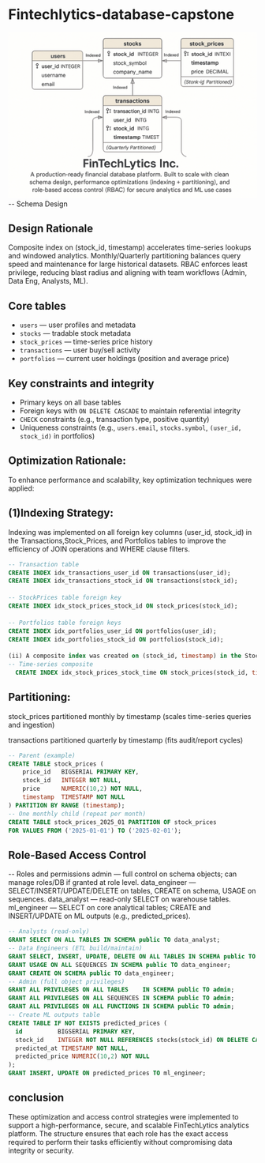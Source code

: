 # Fintechlytics-database-capstone

![alt text](image.png)
-- Schema Design
## Design Rationale
Composite index on (stock_id, timestamp) accelerates time-series lookups and windowed analytics.
Monthly/Quarterly partitioning balances query speed and maintenance for large historical datasets.
RBAC enforces least privilege, reducing blast radius and aligning with team workflows (Admin, Data Eng, Analysts, ML).
## Core tables
- `users` — user profiles and metadata  
- `stocks` — tradable stock metadata  
- `stock_prices` — time-series price history  
- `transactions` — user buy/sell activity  
- `portfolios` — current user holdings (position and average price)
## Key constraints and integrity
- Primary keys on all base tables  
- Foreign keys with `ON DELETE CASCADE` to maintain referential integrity  
- `CHECK` constraints (e.g., transaction type, positive quantity)  
- Uniqueness constraints (e.g., `users.email`, `stocks.symbol`, `(user_id, stock_id)` in portfolios)
## Optimization Rationale:
 To enhance performance and scalability, key optimization techniques were applied: 
## (1)Indexing Strategy: 
Indexing was implemented on all foreign key columns (user_id, stock_id) in the Transactions,Stock_Prices, and Portfolios tables to improve the efficiency of JOIN operations and WHERE clause 
filters.
```sql
-- Transaction table
CREATE INDEX idx_transactions_user_id ON transactions(user_id);
CREATE INDEX idx_transactions_stock_id ON transactions(stock_id);

-- StockPrices table foreign key
CREATE INDEX idx_stock_prices_stock_id ON stock_prices(stock_id);

-- Portfolios table foreign keys
CREATE INDEX idx_portfolios_user_id ON portfolios(user_id);
CREATE INDEX idx_portfolios_stock_id ON portfolios(stock_id);  

(ii) A composite index was created on (stock_id, timestamp) in the Stock_Prices table to optimize time-series queries, which are common in stock analysis.
-- Time-series composite
  CREATE INDEX idx_stock_prices_stock_time ON stock_prices(stock_id, timestamp);
  ``` 
  ## Partitioning:
stock_prices partitioned monthly by timestamp (scales time-series queries and ingestion)

transactions partitioned quarterly by timestamp (fits audit/report cycles)
```sql
-- Parent (example)
CREATE TABLE stock_prices (
    price_id   BIGSERIAL PRIMARY KEY,
    stock_id   INTEGER NOT NULL,
    price      NUMERIC(10,2) NOT NULL,
    timestamp  TIMESTAMP NOT NULL
) PARTITION BY RANGE (timestamp);
-- One monthly child (repeat per month)
CREATE TABLE stock_prices_2025_01 PARTITION OF stock_prices
FOR VALUES FROM ('2025-01-01') TO ('2025-02-01');
```
## Role-Based Access Control 
-- Roles and permissions
admin — full control on schema objects; can manage roles/DB if granted at role level.
data_engineer — SELECT/INSERT/UPDATE/DELETE on tables, CREATE on schema, USAGE on sequences.
data_analyst — read-only SELECT on warehouse tables.
ml_engineer — SELECT on core analytical tables; CREATE and INSERT/UPDATE on ML outputs (e.g., predicted_prices).
```sql
-- Analysts (read-only)
GRANT SELECT ON ALL TABLES IN SCHEMA public TO data_analyst;
-- Data Engineers (ETL build/maintain)
GRANT SELECT, INSERT, UPDATE, DELETE ON ALL TABLES IN SCHEMA public TO data_engineer;
GRANT USAGE ON ALL SEQUENCES IN SCHEMA public TO data_engineer;
GRANT CREATE ON SCHEMA public TO data_engineer;
-- Admin (full object privileges)
GRANT ALL PRIVILEGES ON ALL TABLES    IN SCHEMA public TO admin;
GRANT ALL PRIVILEGES ON ALL SEQUENCES IN SCHEMA public TO admin;
GRANT ALL PRIVILEGES ON ALL FUNCTIONS IN SCHEMA public TO admin;
-- Create ML outputs table
CREATE TABLE IF NOT EXISTS predicted_prices (
  id          BIGSERIAL PRIMARY KEY,
  stock_id    INTEGER NOT NULL REFERENCES stocks(stock_id) ON DELETE CASCADE,
  predicted_at TIMESTAMP NOT NULL,
  predicted_price NUMERIC(10,2) NOT NULL
);
GRANT INSERT, UPDATE ON predicted_prices TO ml_engineer;
```
## conclusion
These optimization and access control strategies were implemented to support a high-performance, 
secure, and scalable FinTechLytics analytics platform. The structure ensures that each role has the exact 
access required to perform their tasks efficiently without compromising data integrity or security.